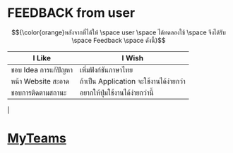 # FEEDBACK from user

$${\color{orange}หลังจากที่ได้ให้ \space user \space ได้ทดลองใช้ \space จึงได้รับ \space Feedback \space ดังนี้}$$


| I Like | I Wish |
|------|-----|
| ชอบ Idea การแก้ปัญหา | เพิ่มฟังก์ชันภาษาไทย |
| หน้า Website สะอาด | ถ้าเป็น Application จะใช้งานได้ง่ายกว่า |
| ชอบการติดตามสถานะ | อยากให้ปุ่มใช้งานได้ง่ายกว่านี้ |

| 

[MyTeams](https://github.com/LeoPonin/INT100-G2-02-2Na2Jai/blob/main/ourteam.md)
=======


